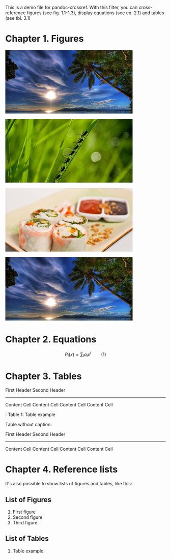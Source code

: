 This is a demo file for pandoc-crossref. With this filter, you can
cross-reference figures (see fig. 1.1-1.3), display equations (see eq.
2.1) and tables (see tbl. 3.1)

Chapter 1. Figures
==================

![Figure \# 1: First figure](img1.jpg)

![Figure \# 2: Second figure](img2.jpg)

![Figure \# 3: Third figure](img3.jpg)

![Unlabelled image](img1.jpg)

Chapter 2. Equations
====================

$$ P_i(x) = \sum_i a_i x^i \qquad(1)$$

Chapter 3. Tables
=================

  First Header   Second Header
  -------------- ---------------
  Content Cell   Content Cell
  Content Cell   Content Cell

  : Table 1: Table example

Table without caption:

  First Header   Second Header
  -------------- ---------------
  Content Cell   Content Cell
  Content Cell   Content Cell

Chapter 4. Reference lists
==========================

It's also possible to show lists of figures and tables, like this:

List of Figures
---------------

1.  First figure
2.  Second figure
3.  Third figure

List of Tables
--------------

1.  Table example

